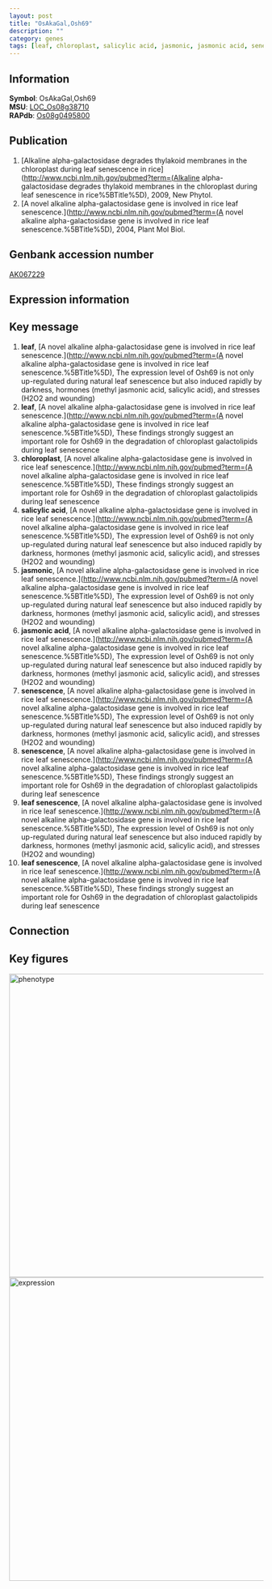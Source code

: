 ```yaml
---
layout: post
title: "OsAkaGal,Osh69"
description: ""
category: genes
tags: [leaf, chloroplast, salicylic acid, jasmonic, jasmonic acid, senescence, leaf senescence, Gene]
---
```


## Information
__Symbol__: OsAkaGal,Osh69  
__MSU__: [LOC_Os08g38710](http://rice.plantbiology.msu.edu/cgi-bin/ORF_infopage.cgi?orf=LOC_Os08g38710)  
__RAPdb__: [Os08g0495800](http://rapdb.dna.affrc.go.jp/viewer/gbrowse_details/irgsp1?name=Os08g0495800)  

## Publication
1. [Alkaline alpha-galactosidase degrades thylakoid membranes in the chloroplast during leaf senescence in rice](http://www.ncbi.nlm.nih.gov/pubmed?term=(Alkaline alpha-galactosidase degrades thylakoid membranes in the chloroplast during leaf senescence in rice%5BTitle%5D), 2009, New Phytol.
2. [A novel alkaline alpha-galactosidase gene is involved in rice leaf senescence.](http://www.ncbi.nlm.nih.gov/pubmed?term=(A novel alkaline alpha-galactosidase gene is involved in rice leaf senescence.%5BTitle%5D), 2004, Plant Mol Biol.

## Genbank accession number
[AK067229](http://www.ncbi.nlm.nih.gov/nuccore/AK067229)

## Expression information

## Key message
1. __leaf__, [A novel alkaline alpha-galactosidase gene is involved in rice leaf senescence.](http://www.ncbi.nlm.nih.gov/pubmed?term=(A novel alkaline alpha-galactosidase gene is involved in rice leaf senescence.%5BTitle%5D),  The expression level of Osh69 is not only up-regulated during natural leaf senescence but also induced rapidly by darkness, hormones (methyl jasmonic acid, salicylic acid), and stresses (H2O2 and wounding)
2. __leaf__, [A novel alkaline alpha-galactosidase gene is involved in rice leaf senescence.](http://www.ncbi.nlm.nih.gov/pubmed?term=(A novel alkaline alpha-galactosidase gene is involved in rice leaf senescence.%5BTitle%5D),  These findings strongly suggest an important role for Osh69 in the degradation of chloroplast galactolipids during leaf senescence
3. __chloroplast__, [A novel alkaline alpha-galactosidase gene is involved in rice leaf senescence.](http://www.ncbi.nlm.nih.gov/pubmed?term=(A novel alkaline alpha-galactosidase gene is involved in rice leaf senescence.%5BTitle%5D),  These findings strongly suggest an important role for Osh69 in the degradation of chloroplast galactolipids during leaf senescence
4. __salicylic acid__, [A novel alkaline alpha-galactosidase gene is involved in rice leaf senescence.](http://www.ncbi.nlm.nih.gov/pubmed?term=(A novel alkaline alpha-galactosidase gene is involved in rice leaf senescence.%5BTitle%5D),  The expression level of Osh69 is not only up-regulated during natural leaf senescence but also induced rapidly by darkness, hormones (methyl jasmonic acid, salicylic acid), and stresses (H2O2 and wounding)
5. __jasmonic__, [A novel alkaline alpha-galactosidase gene is involved in rice leaf senescence.](http://www.ncbi.nlm.nih.gov/pubmed?term=(A novel alkaline alpha-galactosidase gene is involved in rice leaf senescence.%5BTitle%5D),  The expression level of Osh69 is not only up-regulated during natural leaf senescence but also induced rapidly by darkness, hormones (methyl jasmonic acid, salicylic acid), and stresses (H2O2 and wounding)
6. __jasmonic acid__, [A novel alkaline alpha-galactosidase gene is involved in rice leaf senescence.](http://www.ncbi.nlm.nih.gov/pubmed?term=(A novel alkaline alpha-galactosidase gene is involved in rice leaf senescence.%5BTitle%5D),  The expression level of Osh69 is not only up-regulated during natural leaf senescence but also induced rapidly by darkness, hormones (methyl jasmonic acid, salicylic acid), and stresses (H2O2 and wounding)
7. __senescence__, [A novel alkaline alpha-galactosidase gene is involved in rice leaf senescence.](http://www.ncbi.nlm.nih.gov/pubmed?term=(A novel alkaline alpha-galactosidase gene is involved in rice leaf senescence.%5BTitle%5D),  The expression level of Osh69 is not only up-regulated during natural leaf senescence but also induced rapidly by darkness, hormones (methyl jasmonic acid, salicylic acid), and stresses (H2O2 and wounding)
8. __senescence__, [A novel alkaline alpha-galactosidase gene is involved in rice leaf senescence.](http://www.ncbi.nlm.nih.gov/pubmed?term=(A novel alkaline alpha-galactosidase gene is involved in rice leaf senescence.%5BTitle%5D),  These findings strongly suggest an important role for Osh69 in the degradation of chloroplast galactolipids during leaf senescence
9. __leaf senescence__, [A novel alkaline alpha-galactosidase gene is involved in rice leaf senescence.](http://www.ncbi.nlm.nih.gov/pubmed?term=(A novel alkaline alpha-galactosidase gene is involved in rice leaf senescence.%5BTitle%5D),  The expression level of Osh69 is not only up-regulated during natural leaf senescence but also induced rapidly by darkness, hormones (methyl jasmonic acid, salicylic acid), and stresses (H2O2 and wounding)
10. __leaf senescence__, [A novel alkaline alpha-galactosidase gene is involved in rice leaf senescence.](http://www.ncbi.nlm.nih.gov/pubmed?term=(A novel alkaline alpha-galactosidase gene is involved in rice leaf senescence.%5BTitle%5D),  These findings strongly suggest an important role for Osh69 in the degradation of chloroplast galactolipids during leaf senescence

## Connection

## Key figures
<img src="http://ricencode.github.io/images/OsAkaGal.pheno.png" alt="phenotype"  style="width: 600px;"/>

<img src="http://ricencode.github.io/images/OsAkaGal.exp.png" alt="expression"  style="width: 600px;"/>


